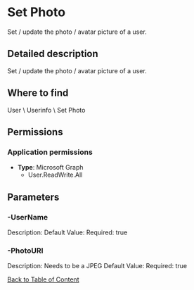 # Set Photo

Set / update the photo / avatar picture of a user.

## Detailed description
Set / update the photo / avatar picture of a user.

## Where to find
User \ Userinfo \ Set Photo

## Permissions
### Application permissions
- **Type**: Microsoft Graph
  - User.ReadWrite.All


## Parameters
### -UserName
Description: 
Default Value: 
Required: true

### -PhotoURI
Description: Needs to be a JPEG
Default Value: 
Required: true


[Back to Table of Content](../../../README.md)

